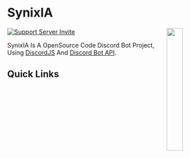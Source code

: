 # SynixIA

<a href="https://discord.gg/RfBbmrmegw"><img align="right" src="https://canary.discord.com/channels/923558169131749396/1008815664452087998/1013499646905163836" width=27%></a>

[![Support Server Invite](https://img.shields.io/discord/923558169131749396.svg?color=7289da&label=SynixStudios&logo=discord&style=flat-square)](https://discord.gg/RfBbmrmegw)

SynixIA Is A OpenSource Code Discord Bot Project, Using [DiscordJS](https://github.com/discordjs/discord.js) And [Discord Bot API](https://discord.com/developers/docs/intro).

## Quick Links
